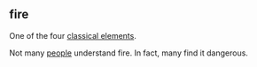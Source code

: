 ## fire

One of the four [classical elements](classical_elements.md).  

Not many [people](people.md) understand fire. In fact, many find it dangerous.

